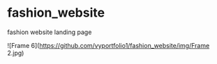 # fashion_website
fashion website landing page


![Frame 6](https://github.com/vyportfolio1/fashion_website/img/Frame 2.jpg)
